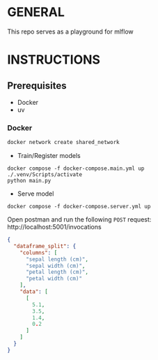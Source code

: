 # GENERAL
This repo serves as a playground for mlflow

# INSTRUCTIONS

## Prerequisites
- Docker
- uv 


### Docker
```cmd
docker network create shared_network
```

- Train/Register models
```
docker compose -f docker-compose.main.yml up
./.venv/Scripts/activate
python main.py
```
- Serve model
```
docker compose -f docker-compose.server.yml up
```
Open postman and run the following `POST` request: 
http://localhost:5001/invocations
```json
{
  "dataframe_split": {
    "columns": [
      "sepal length (cm)",
      "sepal width (cm)",
      "petal length (cm)",
      "petal width (cm)"
    ],
    "data": [
      [
        5.1,
        3.5,
        1.4,
        0.2
      ]
    ]
  }
}
```